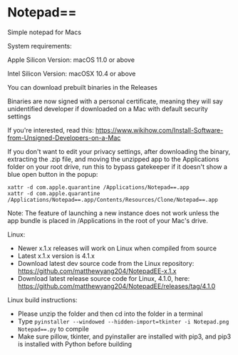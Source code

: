 # Notepad==
Simple notepad for Macs

System requirements:

Apple Silicon Version: macOS 11.0 or above

Intel Silicon Version: macOSX 10.4 or above

You can download prebuilt binaries in the Releases

Binaries are now signed with a personal certificate, meaning they will say unidentified developer if downloaded on a Mac with default security settings

If you're interested, read this: https://www.wikihow.com/Install-Software-from-Unsigned-Developers-on-a-Mac

If you don't want to edit your privacy settings, after downloading the binary, extracting the .zip file, and moving the unzipped app to the Applications folder on your root drive, run this to bypass gatekeeper if it doesn't show a blue open button in the popup:
```
xattr -d com.apple.quarantine /Applications/Notepad==.app
xattr -d com.apple.quarantine /Applications/Notepad==.app/Contents/Resources/Clone/Notepad==.app
```

Note: The feature of launching a new instance does not work unless the app bundle is placed in /Applications in the root of your Mac's drive.

Linux:
- Newer x.1.x releases will work on Linux when compiled from source
- Latest x.1.x version is 4.1.x
- Download latest dev source code from the Linux repository: https://github.com/matthewyang204/NotepadEE-x.1.x
- Download latest release source code for Linux, 4.1.0, here: https://github.com/matthewyang204/NotepadEE/releases/tag/4.1.0

Linux build instructions:
- Please unzip the folder and then cd into the folder in a terminal
- Type `pyinstaller --windowed --hidden-import=tkinter -i Notepad.png Notepad==.py` to compile
- Make sure pillow, tkinter, and pyinstaller are installed with pip3, and pip3 is installed with Python before building
